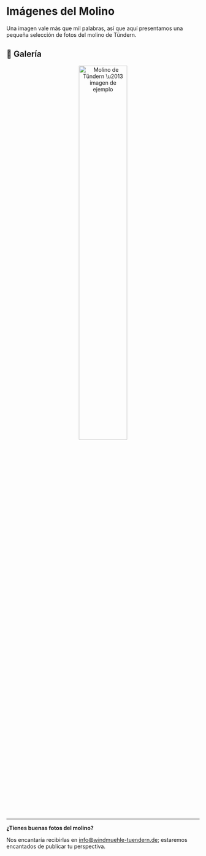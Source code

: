 # Imágenes del Molino

Una imagen vale más que mil palabras, así que aquí presentamos una pequeña selección de fotos del molino de Tündern.

## 📸 Galería

<!-- imagen de muestra -->
<p align="center">
  <img src="/imgs/from-wikipedia.png" alt="Molino de Tündern \u2013 imagen de ejemplo" style="width: 50%; border-radius: 8px;" />
</p>

---

**¿Tienes buenas fotos del molino?**

Nos encantaría recibirlas en [info@windmuehle-tuendern.de](mailto:info@windmuehle-tuendern.de); estaremos encantados de publicar tu perspectiva.
